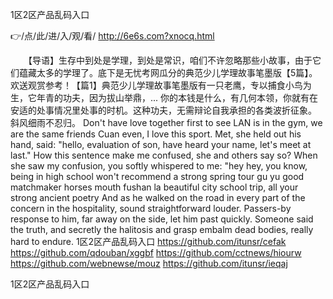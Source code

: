 
1区2区产品乱码入口




👉/点/此/进/入/观/看/ http://6e6s.com?xnocq.html




　　【导语】生存中到处是学理，到处是常识，咱们不许忽略那些小故事，由于它们蕴藏太多的学理了。底下是无忧考网瓜分的典范少儿学理故事笔墨版【5篇】。欢送观赏参考！【篇1】典范少儿学理故事笔墨版有一只老鹰，专以捕食小鸟为生，它年青的功夫，因为拔山举鼎，...
你的本钱是什么，有几何本领，你就有在安适的处事情况里处事的时机。这种功夫，无需辩论自我承担的各类波折征象。
斜风细雨不忍归。
Don't have love together first to see LAN is in the gym, we are the same friends Cuan even, I love this sport.
Met, she held out his hand, said: "hello, evaluation of son, have heard your name, let's meet at last."
How this sentence make me confused, she and others say so?
When she saw my confusion, you softly whispered to me: "hey hey, you know, being in high school won't recommend a strong spring tour gu yu good matchmaker horses mouth fushan la beautiful city school trip, all your strong ancient poetry
And as he walked on the road in every part of the concern in the hospitality, sound straightforward louder.
Passers-by response to him, far away on the side, let him past quickly.
Someone said the truth, and secretly the halitosis and grasp embalm dead bodies, really hard to endure.
1区2区产品乱码入口 https://github.com/itunsr/cefak
https://github.com/qdouban/xggbf
https://github.com/cctnews/hiourw
https://github.com/webnewse/mouz
https://github.com/itunsr/ieqaj





1区2区产品乱码入口
